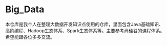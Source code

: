 # Big_Data
本仓库是我个人在整理大数据开发知识点使用的仓库，里面包含Java基础知识、高阶编程、Hadoop生态体系、Spark生态体系等。主要参考尚硅谷的课程体系。希望能跟各位多多交流。
